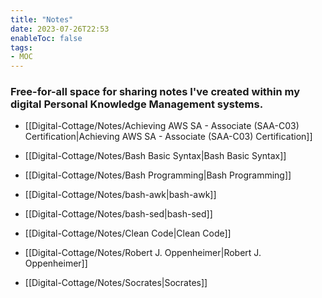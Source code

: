 ```yaml
---
title: "Notes"
date: 2023-07-26T22:53
enableToc: false
tags:
- MOC
---
```

### Free-for-all space for sharing notes I've created within my digital Personal Knowledge Management systems.


- [[Digital-Cottage/Notes/Achieving AWS SA - Associate (SAA-C03) Certification|Achieving AWS SA - Associate (SAA-C03) Certification]]

- [[Digital-Cottage/Notes/Bash Basic Syntax|Bash Basic Syntax]]
- [[Digital-Cottage/Notes/Bash Programming|Bash Programming]]
- [[Digital-Cottage/Notes/bash-awk|bash-awk]]
- [[Digital-Cottage/Notes/bash-sed|bash-sed]]
- [[Digital-Cottage/Notes/Clean Code|Clean Code]]
- [[Digital-Cottage/Notes/Robert J. Oppenheimer|Robert J. Oppenheimer]]
- [[Digital-Cottage/Notes/Socrates|Socrates]]



